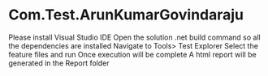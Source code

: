 # Com.Test.ArunKumarGovindaraju

Please install Visual Studio IDE
Open the solution
.net build command so all the dependencies are installed 
Navigate to Tools> Test Explorer
Select the feature files and run 
Once execution will be complete 
A html report will be generated in the Report folder 

